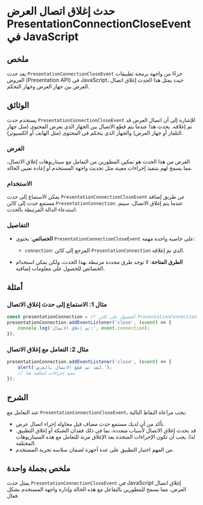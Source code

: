 <!--
Meta Description: # حدث إغلاق اتصال العرض PresentationConnectionCloseEvent في JavaScript ## ملخص يعد حدث `PresentationConnectionCloseEvent` جزءًا من واجهة برمجة تطبيقات...
Meta Keywords: إغلاق, حدث, الاتصال, presentationconnectioncloseevent, العرض
-->

# حدث إغلاق اتصال العرض PresentationConnectionCloseEvent في JavaScript

## ملخص
يعد حدث `PresentationConnectionCloseEvent` جزءًا من واجهة برمجة تطبيقات العروض (Presentation API) في JavaScript، حيث يمثل هذا الحدث إغلاق اتصال العرض بين جهاز العرض وجهاز التحكم.

## الوثائق
يستخدم حدث `PresentationConnectionCloseEvent` للإشارة إلى أن اتصال العرض قد تم إغلاقه. يحدث هذا عندما يتم قطع الاتصال بين الجهاز الذي يعرض المحتوى (مثل جهاز التلفاز أو جهاز العرض) والجهاز الذي يتحكم في المحتوى (مثل الهاتف أو الكمبيوتر).

### الغرض
الغرض من هذا الحدث هو تمكين المطورين من التعامل مع سيناريوهات إغلاق الاتصال، مما يسمح لهم بتنفيذ إجراءات معينة مثل تحديث واجهة المستخدم أو إعادة تعيين الحالة.

### الاستخدام
يمكن الاستماع إلى حدث `PresentationConnectionCloseEvent` عن طريق إضافة مستمع حدث إلى كائن `PresentationConnection`. عندما يتم إغلاق الاتصال، سيتم استدعاء الدالة المرتبطة بالحدث.

### التفاصيل
- **الخصائص**: يحتوي `PresentationConnectionCloseEvent` على خاصية واحدة مهمة:
  - `connection`: المرجع إلى كائن `PresentationConnection` الذي تم إغلاقه.

- **الطرق المتاحة**: لا توجد طرق محددة مرتبطة بهذا الحدث، ولكن يمكن استخدام الخصائص للحصول على معلومات إضافية.

## أمثلة
### مثال 1: الاستماع إلى حدث إغلاق الاتصال
```javascript
const presentationConnection = /* الحصول على كائن PresentationConnection */;
presentationConnection.addEventListener('close', (event) => {
    console.log('تم إغلاق الاتصال:', event.connection);
});
```

### مثال 2: التعامل مع إغلاق الاتصال
```javascript
presentationConnection.addEventListener('close', (event) => {
    alert('لقد تم قطع الاتصال بالعرض.');
    // تنفيذ إجراءات إضافية هنا
});
```

## الشرح
عند التعامل مع `PresentationConnectionCloseEvent`، يجب مراعاة النقاط التالية:
- تأكد من أن لديك مستمع حدث مضاف قبل محاولة إجراء اتصال عرض.
- قد يحدث إغلاق الاتصال لأسباب متعددة، بما في ذلك فقدان الشبكة أو إغلاق التطبيق. لذا، يجب أن تكون الإجراءات المتخذة بعد الإغلاق مرنة للتعامل مع هذه السيناريوهات المختلفة.
- من المهم اختبار التطبيق على عدة أجهزة لضمان سلاسة تجربة المستخدم.

## ملخص بجملة واحدة
يمثل حدث `PresentationConnectionCloseEvent` في JavaScript إغلاق اتصال العرض، مما يسمح للمطورين بالتفاعل مع هذه الحالة وإدارة واجهة المستخدم بشكل فعال.